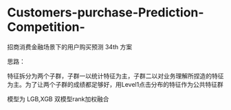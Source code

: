 # Customers-purchase-Prediction-Competition-
招商消费金融场景下的用户购买预测 34th 方案

思路：

特征拆分为两个子群，子群一以统计特征为主，子群二以对业务理解所捏造的特征为主。为了让两个子群的成绩都足够好，用Level1点击分布的特征作为公共特征群

模型为 LGB,XGB 双模型rank加权融合
